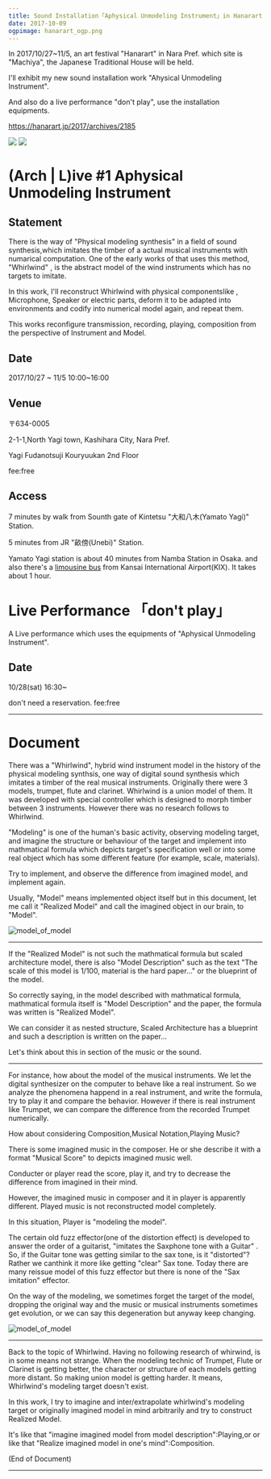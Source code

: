 ```yaml
---
title: Sound Installation「Aphysical Unmodeling Instrument」in Hanarart Plus 2017
date: 2017-10-09
ogpimage: hanarart_ogp.png
---
```


In 2017/10/27~11/5, an art festival "Hanarart" in Nara Pref. which site is "Machiya", the Japanese Traditional House will be held.

I'll exhibit my new sound installation work "Ahysical Unmodeling Instrument".

And also do a live performance "don't play", use the installation equipments.

<https://hanarart.jp/2017/archives/2185>

<!--more-->

![](hanarart_chirashi.jpg)
![](hanarart_chirashi2.jpg)

# (Arch | L)ive #1 Aphysical Unmodeling Instrument

## Statement

There is the way of "Physical modeling synthesis" in a field of sound synthesis,which imitates the timber of a actual musical instruments with numarical computation.
One of the early works of that uses this method, "Whirlwind" , is the abstract model of the wind instruments which has no targets to imitate.

In this work, I'll reconstruct Whirlwind with physical componentslike , Microphone, Speaker or electric parts, deform it to be adapted into environments and codify into numerical model again, and repeat them.

This works reconfigure transmission, recording, playing, composition from the perspective of Instrument and Model.



## Date

2017/10/27 ~ 11/5 10:00~16:00

## Venue

〒634-0005 

2-1-1,North Yagi town, Kashihara City, Nara Pref.

Yagi Fudanotsuji Kouryuukan 2nd Floor

fee:free

## Access

7 minutes by walk from Sounth gate of Kintetsu "大和八木(Yamato Yagi)" Station.

5 minutes from JR "畝傍(Unebi)" Station.

Yamato Yagi station is about 40 minutes from Namba Station in Osaka.
and also there's a [limousine bus](https://www.narakotsu.co.jp/kousoku/limousine/yagi_kanku.html) from Kansai International Airport(KIX). It takes about 1 hour.


# Live Performance 「don't play」

A Live performance which uses the equipments of "Aphysical Unmodeling Instrument".

## Date

10/28(sat) 16:30~

don't need a reservation. fee:free

---

# Document

There was a "Whirlwind", hybrid wind instrument model in the history of the physical modeling synthsis, one way of digital sound synthesis which imitates a timber of the real musical instruments.
Originally there were 3 models, trumpet, flute and clarinet. Whirlwind is a union model of them. It was developed with special controller which is designed to morph timber between 3 instruments. However there was no research follows to Whirlwind.

"Modeling" is one of the human's basic activity, observing modeling target, and imagine the structure or behaviour of the target and implement into mathmatical formula which depicts target's specification well or into some real object which has some different feature (for example, scale, materials).

Try to implement, and observe the difference from imagined model, and implement again.

Usually, "Model" means implemented object itself but in this document, let me call it "Realized Model" and  call the imagined object in our brain, to "Model".

![model_of_model](model1.png)

---

If the "Realized Model" is not such the mathmatical formula but scaled architecture model, there is also "Model Description" such as the text "The scale of this model is 1/100, material is the hard paper..." or the blueprint of the model.

So correctly saying, in the model described with mathmatical formula, mathmatical formula itself is "Model Description" and the paper, the formula was written is "Realized Model".

We can consider it as nested structure, Scaled Architecture has a blueprint and such a description is written on the paper...

Let's think about this in section of the music or the sound.

---

For instance, how about the model of the musical instruments.
We let the digital synthesizer on the computer to behave like a real instrument. So we analyze the phenomena happend in a real instrument, and write the formula, try to play it and compare the behavior.
However if there is real instrument like Trumpet, we can compare the difference from the recorded Trumpet numerically.


How about considering Composition,Musical Notation,Playing Music?

There is some imagined music in the composer. He or she describe it with a format "Musical Score" to depicts imagined music well.

Conducter or player read the score, play it, and try to decrease the difference from imagined in their mind.

However, the imagined music in composer and it in player is apparently different. Played music is not reconstructed model completely.

In this situation, Player is "modeling the model".

The certain old fuzz effector(one of the distortion effect) is developed to answer the order of a guitarist, "imitates the Saxphone tone with a Guitar" 
.
So, if the Guitar tone was getting similar to the sax tone, is it "distorted"? Rather we canthink it more like getting "clear" Sax tone.
Today there are many reissue model of this fuzz effector but there is none of the "Sax imitation" effector.

On the way of the modeling, we sometimes forget the target of the model, dropping the original way and the music or musical instruments sometimes  get evolution, or we can say this degeneration but anyway keep changing.

![model_of_model](model2.png)


---

Back to the topic of Whirlwind. Having no following research of whirwind, is in some means not strange.
When the modeling technic of Trumpet, Flute or Clarinet is getting better, the character or structure of each models getting more distant.
So making union model is getting harder. It means, Whirlwind's modeling target doesn't exist.

In this work, I try to imagine and inter/extrapolate whirlwind's modeling target or originally imagined model in mind arbitrarily and try to construct Realized Model.

It's like that "imagine imagined model from model description":Playing,or or like that "Realize imagined model in one's mind":Composition.


(End of Document)

---
